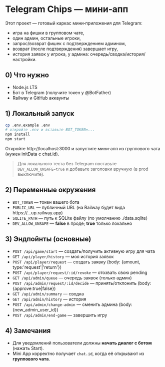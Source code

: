 # Telegram Chips — мини‑апп

Этот проект — готовый каркас мини‑приложения для Telegram:
- игра на фишки в групповом чате,
- один админ, остальные игроки,
- запрос/возврат фишек c подтверждением админом,
- возврат (после подтверждения) завершает игру,
- история заявок у игрока, у админа: очередь/сводка/история/настройки.

## 0) Что нужно
- Node.js LTS
- Бот в Telegram (получите токен у @BotFather)
- Railway и GitHub аккаунты

## 1) Локальный запуск
```bash
cp .env.example .env
# откройте .env и вставьте BOT_TOKEN=...
npm install
npm start
```
Откройте http://localhost:3000 и запустите мини‑апп из группового чата (нужен initData с chat.id).

> Для локального теста без Telegram поставьте `DEV_ALLOW_UNSAFE=true` и добавьте заголовки вручную (в prod выключите).

## 2) Переменные окружения
- `BOT_TOKEN` — токен вашего бота
- `PUBLIC_URL` — публичный URL (на Railway будет вида https://...up.railway.app)
- `SQLITE_PATH` — путь к SQLite файлу (по умолчанию ./data.sqlite)
- `DEV_ALLOW_UNSAFE` — **false** в проде; **true** только локально

## 3) Эндпойнты (основные)
- `POST /api/game/start` — создать/получить активную игру для чата
- `GET /api/player/history` — моя история заявок
- `POST /api/player/request` — создать заявку (body: {amount, type:'request'|'return'})
- `POST /api/player/request/:id/revoke` — отозвать свою pending
- `GET /api/admin/queue` — очередь заявок (только админ)
- `POST /api/admin/request/:id/decide` — принять/отклонить (body:{approve:true|false})
- `GET /api/admin/summary` — сводка
- `GET /api/admin/history` — история
- `POST /api/admin/change-admin` — сменить админа (body:{new_admin_user_id})
- `POST /api/admin/end-game` — завершить игру

## 4) Замечания
- Для уведомлений пользователи должны **начать диалог с ботом** (нажать Start).
- Mini App корректно получает `chat.id`, когда её открывают из **группового чата**.
